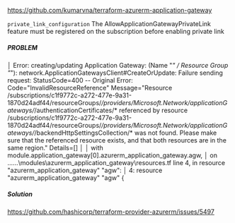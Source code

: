 https://github.com/kumarvna/terraform-azurerm-application-gateway


`private_link_configuration`
The AllowApplicationGatewayPrivateLink feature must be registered on the subscription before enabling private link

##### PROBLEM

│ Error: creating/updating Application Gateway: (Name "*" / Resource Group "*"): network.ApplicationGatewaysClient#CreateOrUpdate: Failure sending request: StatusCode=400 -- Original Error: 
Code="InvalidResourceReference" Message="Resource /subscriptions/c1f9772c-a272-477e-9a31-1870d24adf44/resourceGroups/*/providers/Microsoft.Network/applicationGateways/*/authenticationCertificates/* referenced by resource /subscriptions/c1f9772c-a272-477e-9a31-1870d24adf44/resourceGroups/*/providers/Microsoft.Network/applicationGateways/*/backendHttpSettingsCollection/* was not found. Please make sure that the referenced resource exists, and that both resources are in the same region." Details=[]
│
│   with module.application_gateway[0].azurerm_application_gateway.agw,
│   on ..\..\..\modules\azurerm_application_gateway\resources.tf line 4, in resource "azurerm_application_gateway" "agw":
│    4: resource "azurerm_application_gateway" "agw" {

##### Solution

https://github.com/hashicorp/terraform-provider-azurerm/issues/5497

